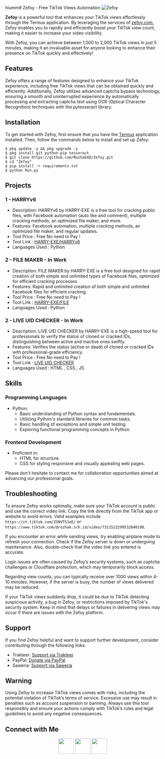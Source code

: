 hiumm# Zefoy - Free TikTok Views Automation
![Zefoy](https://github.com/user-attachments/assets/754c009b-0c86-49eb-9c3e-9cb29d61ed1d)
 
**Zefoy** is a powerful tool that enhances your TikTok views effortlessly through the Termux application. By leveraging the services of [zefoy.com](https://zefoy.com), Zefoy enables you to rapidly and efficiently boost your TikTok view count, making it easier to increase your video visibility.
 
With Zefoy, you can achieve between 1,000 to 2,000 TikTok views in just 5 minutes, making it an invaluable asset for anyone looking to enhance their presence on TikTok quickly and effectively!
 
## Features
Zefoy offers a range of features designed to enhance your TikTok experience, including free TikTok views that can be obtained quickly and efficiently. Additionally, Zefoy utilizes advanced captcha bypass technology, ensuring a smooth and uninterrupted experience by automatically processing and extracting captcha text using OCR (Optical Character Recognition) techniques with the pytesseract library.
 
## Installation
To get started with Zefoy, first ensure that you have the [Termux](https://f-droid.org/repo/com.termux_1020.apk) application installed. Then, follow the commands below to install and set up Zefoy:
```
$ pkg update -y && pkg upgrade -y
$ pkg install git python-pip tesseract
$ git clone https://github.com/RozhakXD/Zefoy.git
$ cd "Zefoy"
$ pip install -r requirements.txt
$ python Run.py
```
 
## Projects
 
### 1 - HARRYv6
- Description: HARRYv6 by HARRY-EXE is a free tool for cracking public files, with Facebook automation (auto like and comment), multiple cracking methods, an optimized file maker, and more.
- Features: Facebook automation, multiple cracking methods, an optimized file maker, and regular updates.
- Tool Price : Free No need to Pay !
- Tool Link : [HARRY-EXE/HARRYv6](https://github.com/harry-exe/HARRYv6)
- Languages Used : Python
 
### 2 - FILE MAKER - In Work
- Description: FILE MAKER by HARRY-EXE is a free tool designed for rapid creation of both simple and unlimited types of Facebook files, optimized for efficient cracking processes.
- Features:  Rapid and unlimited creation of both simple and unlimited Facebook files for efficient cracking.
- Tool Price : Free No need to Pay !
- Tool Link : [HARRY-EXE/FILE](https://github.com/harry-exe/FILE)
- Languages Used : Python
 
### 2 - LIVE UID CHECKER - In Work
- Description: LIVE UID CHECKER by HARRY-EXE is a high-speed tool for professionals to verify the status of cloned or cracked IDs, distinguishing between active and inactive ones swiftly.
- Features:  Verifies the status (active or dead) of cloned or cracked IDs with professional-grade efficiency.
- Tool Price : Free No need to Pay !
- Tool Link : [LIVE UID CHECKER](https://harry-exe.github.io/live-uid-checker/)
- Languages Used : HTML , CSS , JS
 
## Skills
 
### Programming Languages
- Python:
  - Basic understanding of Python syntax and fundamentals.
  - Utilizing Python's standard libraries for common tasks.
  - Basic handling of exceptions and simple unit testing.
  - Exploring functional programming concepts in Python.
### Frontend Development
- Proficient in:
  - HTML for structure.
  - CSS for styling responsive and visually appealing web pages.
 
Please don't hesitate to contact me for collaboration opportunities aimed at advancing our professional goals.

## Troubleshooting
To ensure Zefoy works optimally, make sure your TikTok account is public and use the correct video link. Copy the link directly from the TikTok app or website to avoid errors. Valid examples include `https://vt.tiktok.com/ZSNVTS1eE/` or `https://www.tiktok.com/@rozhak.sch.id/video/7311522299532840198`.
 
If you encounter an error while sending views, try enabling airplane mode to refresh your connection. Check if the Zefoy server is down or undergoing maintenance. Also, double-check that the video link you entered is accurate.
 
Login issues are often caused by Zefoy’s security systems, such as captcha challenges or Cloudflare protection, which may temporarily block access.
 
Regarding view counts, you can typically receive over 1000 views within 4-10 minutes. However, if the server is busy, the number of views delivered may be reduced.
 
If your TikTok views suddenly drop, it could be due to TikTok detecting suspicious activity, a bug in Zefoy, or restrictions imposed by TikTok's security system. Keep in mind that delays or failures in delivering views may occur if there are issues with the Zefoy platform.
 
## Support
If you find Zefoy helpful and want to support further development, consider contributing through the following links:
 
- Trakteer: [Support via Trakteer](https://trakteer.id/rozhak_official/tip)
- PayPal: [Donate via PayPal](https://paypal.me/rozhak9)
- Saweria: [Support via Saweria](https://saweria.co/rozhak9)
 
## Warning
Using Zefoy to increase TikTok views comes with risks, including the potential violation of TikTok’s terms of service. Excessive use may result in penalties such as account suspension or banning. Always use this tool responsibly and ensure your actions comply with TikTok’s rules and legal guidelines to avoid any negative consequences.

## Connect with Me
 
<p align="center">
    <a href="https://wa.me/+9779746638816" target="_blank" rel="noopener noreferrer"><img src="https://img.icons8.com/color/100/000000/whatsapp.png" width="50" /></a>
    <a href="https://www.facebook.com/urssrixxhboii" target="_blank" rel="noopener noreferrer"><img src="https://img.icons8.com/color/100/000000/facebook-new.png" width="50" /></a>
    <a href="https://t.me/harryexeee" target="_blank" rel="noopener noreferrer"><img src="https://img.icons8.com/color/100/000000/telegram-app.png" width="50" /></a>
</p>

